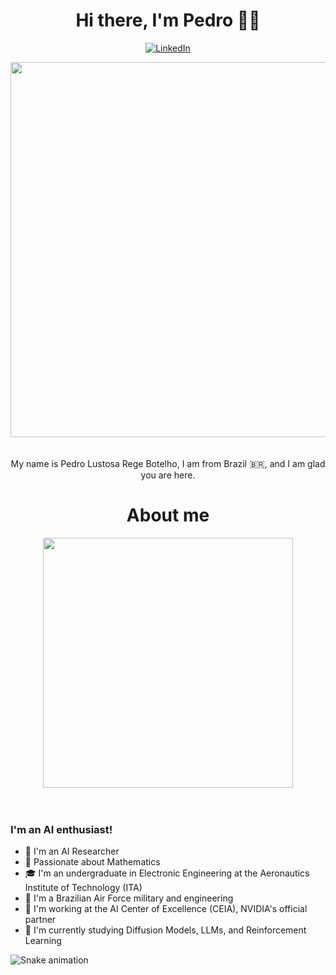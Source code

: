<h1 align="center">Hi there, I'm Pedro 👨‍💻</h1>

<p align="center">
  <a href="https://www.linkedin.com/in/pedro-lustosa/"><img alt="LinkedIn" src="https://img.shields.io/badge/linkedin-%230077B5.svg?style=for-the-badge&logo=linkedin&logoColor=white" /></a>
 
</p>

 <div align="center"> 
<img height="600em" src="https://cdna.artstation.com/p/assets/images/images/035/693/656/original/gwyneth-balucio-hello-world.gif?1615642877" alt"hello world"> <br><br><br>
</div> 

<div align="center">My name is Pedro Lustosa Rege Botelho, I am from Brazil 🇧🇷, and I am glad you are here.</div>

<h1 align="center">About me</h1>

 <div align="center"> 
<img height="400em" src="https://media.discordapp.net/attachments/871171536340529212/1125516515781918822/pixels-neon.gif?width=996&height=560" alt"hacker"> <br><br><br>
</div> 

### I'm an AI enthusiast!

- 🧠 I'm an AI Researcher
- 📝 Passionate about Mathematics
- 🎓 I'm an undergraduate in Electronic Engineering at the Aeronautics Institute of Technology (ITA)
- 🚀 I'm a Brazilian Air Force military and engineering
- 🤖 I'm working at the AI Center of Excellence (CEIA), NVIDIA's official partner
- 📖 I'm currently studying Diffusion Models, LLMs, and Reinforcement Learning
 
 
 ![Snake animation](https://github.com/MelRibeiro/MelRibeiro/blob/output/github-contribution-grid-snake.svg)
